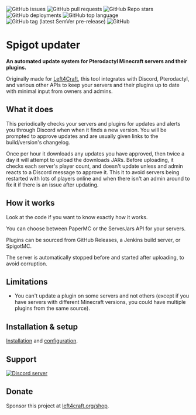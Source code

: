 ![GitHub issues](https://img.shields.io/github/issues/Left4Craft/spigot-updater?style=for-the-badge)
![GitHub pull requests](https://img.shields.io/github/issues-pr/Left4Craft/spigot-updater?style=for-the-badge)
![GitHub Repo stars](https://img.shields.io/github/stars/Left4Craft/spigot-updater?style=for-the-badge)
![GitHub deployments](https://img.shields.io/github/deployments/Left4Craft/spigot-updater/github-pages?label=GitHub%20Pages&style=for-the-badge)
![GitHub top language](https://img.shields.io/github/languages/top/Left4Craft/spigot-updater?color=yellow&style=for-the-badge)
![GitHub tag (latest SemVer pre-release)](https://img.shields.io/github/v/tag/Left4Craft/spigot-updater?include_prereleases&style=for-the-badge)
![GitHub](https://img.shields.io/github/license/Left4Craft/spigot-updater?style=for-the-badge)
<!-- ![GitHub package.json version](https://img.shields.io/github/package-json/v/Left4Craft/spigot-updater?style=for-the-badge) -->

# Spigot updater

**An automated update system for Pterodactyl Minecraft servers and their plugins.**

Originally made for [Left4Craft](https://www.left4craft.org), this tool integrates with Discord, Pterodactyl, and various other APIs to keep your servers and their plugins up to date with minimal input from owners and admins.

## What it does

This periodically checks your servers and plugins for updates and alerts you through Discord when when it finds a new version. You will be prompted to approve updates and are usually given links to the build/version's changelog.

Once per hour it downloads any updates you have approved, then twice a day it will attempt to upload the downloads JARs. Before uploading, it checks each server's player count, and doesn't update unless and admin reacts to a Discord message to approve it. This it to avoid servers being restarted with lots of players online and when there isn't an admin around to fix it if there is an issue after updating.

## How it works

Look at the code if you want to know exactly how it works.

You can choose between PaperMC or the ServerJars API for your servers.

Plugins can be sourced from GitHub Releases, a Jenkins build server, or SpigotMC.

The server is automatically stopped before and started after uploading, to avoid corruption.

## Limitations

- You can't update a plugin on some servers and not others (except if you have servers with different Minecraft versions, you could have multiple plugins from the same source).

## Installation & setup

[Installation](./installation) and [configuration](./configuration/env).

## Support

[![Discord server](https://discordapp.com/api/guilds/424571587413540874/widget.png?style=banner2)](https://discord.left4craft.org)

## Donate

Sponsor this project at [left4craft.org/shop](https:/www.left4craft.org/shop).
